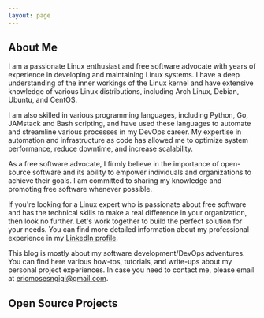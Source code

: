 ```yaml
---
layout: page
---
```


## About Me

I am a passionate Linux enthusiast and free software advocate with years of experience in developing and maintaining Linux systems. I have a deep understanding of the inner workings of the Linux kernel and have extensive knowledge of various Linux distributions, including Arch Linux, Debian, Ubuntu, and CentOS.

I am also skilled in various programming languages, including Python, Go, JAMstack and Bash scripting, and have used these languages to automate and streamline various processes in my DevOps career. My expertise in automation and infrastructure as code has allowed me to optimize system performance, reduce downtime, and increase scalability.

As a free software advocate, I firmly believe in the importance of open-source software and its ability to empower individuals and organizations to achieve their goals. I am committed to sharing my knowledge and promoting free software whenever possible.

If you're looking for a Linux expert who is passionate about free software and has the technical skills to make a real difference in your organization, then look no further. Let's work together to build the perfect solution for your needs. You can find more detailed information about my professional experience in my [LinkedIn profile](https://www.linkedin.com/in/erik-ngigi).

This blog is mostly about my software development/DevOps adventures. You can find here various how-tos, tutorials, and
write-ups about my personal project experiences. In case you need to contact me, please email
at [ericmosesngigi@gmail.com](mailto:ericmosesngigi@gmail.com).

## Open Source Projects

